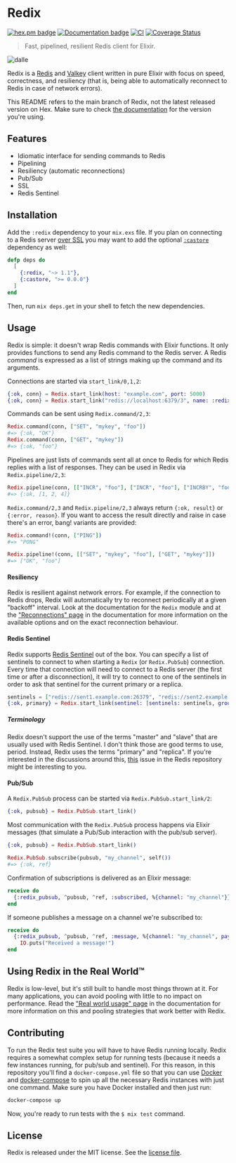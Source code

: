 # Redix

[![hex.pm badge](https://img.shields.io/badge/Package%20on%20hex.pm-informational)](https://hex.pm/packages/redix)
[![Documentation badge](https://img.shields.io/badge/Documentation-ff69b4)][docs]
[![CI](https://github.com/whatyouhide/redix/actions/workflows/main.yml/badge.svg)](https://github.com/whatyouhide/redix/actions/workflows/main.yml)
[![Coverage Status](https://coveralls.io/repos/github/whatyouhide/redix/badge.svg?branch=main)](https://coveralls.io/github/whatyouhide/redix?branch=main)

> Fast, pipelined, resilient Redis client for Elixir.

![dalle](https://user-images.githubusercontent.com/3890250/208236010-a89acc2a-ac79-44ca-9413-c1fa7c664ffe.jpg)

Redix is a [Redis][redis] and [Valkey][valkey] client written in pure Elixir with focus on speed, correctness, and resiliency (that is, being able to automatically reconnect to Redis in case of network errors).

This README refers to the main branch of Redix, not the latest released version on Hex. Make sure to check [the documentation][docs] for the version you're using.

## Features

  * Idiomatic interface for sending commands to Redis
  * Pipelining
  * Resiliency (automatic reconnections)
  * Pub/Sub
  * SSL
  * Redis Sentinel

## Installation

Add the `:redix` dependency to your `mix.exs` file. If you plan on connecting to a Redis server [over SSL][docs-ssl] you may want to add the optional [`:castore`][castore] dependency as well:

```elixir
defp deps do
  [
    {:redix, "~> 1.1"},
    {:castore, ">= 0.0.0"}
  ]
end
```

Then, run `mix deps.get` in your shell to fetch the new dependencies.

## Usage

Redix is simple: it doesn't wrap Redis commands with Elixir functions. It only provides functions to send any Redis command to the Redis server. A Redis *command* is expressed as a list of strings making up the command and its arguments.

Connections are started via `start_link/0,1,2`:

```elixir
{:ok, conn} = Redix.start_link(host: "example.com", port: 5000)
{:ok, conn} = Redix.start_link("redis://localhost:6379/3", name: :redix)
```

Commands can be sent using `Redix.command/2,3`:

```elixir
Redix.command(conn, ["SET", "mykey", "foo"])
#=> {:ok, "OK"}
Redix.command(conn, ["GET", "mykey"])
#=> {:ok, "foo"}
```

Pipelines are just lists of commands sent all at once to Redis for which Redis replies with a list of responses. They can be used in Redix via `Redix.pipeline/2,3`:

```elixir
Redix.pipeline(conn, [["INCR", "foo"], ["INCR", "foo"], ["INCRBY", "foo", "2"]])
#=> {:ok, [1, 2, 4]}
```

`Redix.command/2,3` and `Redix.pipeline/2,3` always return `{:ok, result}` or `{:error, reason}`. If you want to access the result directly and raise in case there's an error, bang! variants are provided:

```elixir
Redix.command!(conn, ["PING"])
#=> "PONG"

Redix.pipeline!(conn, [["SET", "mykey", "foo"], ["GET", "mykey"]])
#=> ["OK", "foo"]
```

#### Resiliency

Redix is resilient against network errors. For example, if the connection to Redis drops, Redix will automatically try to reconnect periodically at a given "backoff" interval. Look at the documentation for the `Redix` module and at the ["Reconnections" page][docs-reconnections] in the documentation for more information on the available options and on the exact reconnection behaviour.

#### Redis Sentinel

Redix supports [Redis Sentinel][redis-sentinel] out of the box. You can specify a list of sentinels to connect to when starting a `Redix` (or `Redix.PubSub`) connection. Every time that connection will need to connect to a Redis server (the first time or after a disconnection), it will try to connect to one of the sentinels in order to ask that sentinel for the current primary or a replica.

```elixir
sentinels = ["redis://sent1.example.com:26379", "redis://sent2.example.com:26379"]
{:ok, primary} = Redix.start_link(sentinel: [sentinels: sentinels, group: "main"])
```

##### Terminology

Redix doesn't support the use of the terms "master" and "slave" that are usually used with Redis Sentinel. I don't think those are good terms to use, period. Instead, Redix uses the terms "primary" and "replica". If you're interested in the discussions around this, [this][redis-terminology-issue] issue in the Redis repository might be interesting to you.

#### Pub/Sub

A `Redix.PubSub` process can be started via `Redix.PubSub.start_link/2`:

```elixir
{:ok, pubsub} = Redix.PubSub.start_link()
```

Most communication with the `Redix.PubSub` process happens via Elixir messages (that simulate a Pub/Sub interaction with the pub/sub server).

```elixir
{:ok, pubsub} = Redix.PubSub.start_link()

Redix.PubSub.subscribe(pubsub, "my_channel", self())
#=> {:ok, ref}
```

Confirmation of subscriptions is delivered as an Elixir message:

```elixir
receive do
  {:redix_pubsub, ^pubsub, ^ref, :subscribed, %{channel: "my_channel"}} -> :ok
end
```

If someone publishes a message on a channel we're subscribed to:

```elixir
receive do
  {:redix_pubsub, ^pubsub, ^ref, :message, %{channel: "my_channel", payload: "hello"}} ->
    IO.puts("Received a message!")
end
```

## Using Redix in the Real World™

Redix is low-level, but it's still built to handle most things thrown at it. For many applications, you can avoid pooling with little to no impact on performance. Read the ["Real world usage" page][docs-real-world-usage] in the documentation for more information on this and pooling strategies that work better with Redix.

## Contributing

To run the Redix test suite you will have to have Redis running locally. Redix requires a somewhat complex setup for running tests (because it needs a few instances running, for pub/sub and sentinel). For this reason, in this repository you'll find a `docker-compose.yml` file so that you can use [Docker][docker] and [docker-compose][] to spin up all the necessary Redis instances with just one command. Make sure you have Docker installed and then just run:

```bash
docker-compose up
```

Now, you're ready to run tests with the `$ mix test` command.

## License

Redix is released under the MIT license. See the [license file](LICENSE.txt).

[docs]: http://hexdocs.pm/redix
[redis]: http://redis.io
[redis-sentinel]: https://redis.io/topics/sentinel
[castore]: https://github.com/ericmj/castore
[docs-ssl]: https://hexdocs.pm/redix/Redix.html#module-ssl
[docs-reconnections]: http://hexdocs.pm/redix/reconnections.html
[docs-real-world-usage]: http://hexdocs.pm/redix/real-world-usage.html
[docker]: https://www.docker.com
[docker-compose]: https://docs.docker.com/compose/
[redis-terminology-issue]: https://github.com/antirez/redis/issues/5335
[valkey]: https://valkey.io/
